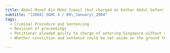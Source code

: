 ```yaml
---
title: Abdul Munaf Bin Mohd Ismail (but charged as Kathar Abdul Gafoor) v Public Prosecutor 
subtitle: "[2004] SGHC 4 / 09\_January\_2004"
tags:
  - Criminal Procedure and Sentencing
  - Revision of proceedings
  - Petitioner pleaded guilty to charge of entering Singapore without valid pass as an Indian national
  - Whether conviction and sentence could be set aside on the ground that petitioner could produce Malaysian passports and certificate of citizenship to show that he was a Malaysian citizen.

---
```


